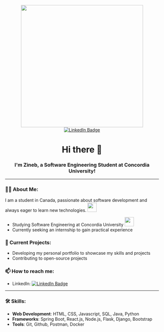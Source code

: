 <div id="header" align="center">
  <img src="https://res.cloudinary.com/practicaldev/image/fetch/s--2bZIjPGC--/c_limit%2Cf_auto%2Cfl_progressive%2Cq_66%2Cw_880/https://dev-to-uploads.s3.amazonaws.com/i/d4tvukbt5mra37cvwklk.gif" width="400"/>
  
  <div id="badges">
    <a href="https://www.linkedin.com/in/zineb-alaoui-👩%E2%80%8D💻-a0a1381b9/">
      <img src="https://img.shields.io/badge/LinkedIn-blue?style=for-the-badge&logo=linkedin&logoColor=white" alt="LinkedIn Badge"/>
    </a>
  </div>
  
  <h1>Hi there 👋</h1>
  
  <h3>
    I'm Zineb, a Software Engineering Student at Concordia University!
  </h3>
</div>

---

### 👩‍💻 About Me:
I am a student in Canada, passionate about software development and always eager to learn new technologies. <img src="https://media.giphy.com/media/RemHbGtR3lNsqyERMS/giphy.gif?cid=ecf05e471jze6t1n6htnnqx0wpjx5um77uhlq9ds8w8bx7oc&rid=giphy.gif&ct=s" width="30">

- Studying Software Engineering at Concordia University <img src="https://media.giphy.com/media/3xIEvhVMe7OkVXkC3I/giphy.gif?cid=ecf05e47k25cihyiumj2x7f6fcfslq2gsa1nb00q0gnqwxcf&rid=giphy.gif&ct=s" width="30">
- Currently seeking an internship to gain practical experience

### 🚀 Current Projects:
- Developing my personal portfolio to showcase my skills and projects
- Contributing to open-source projects

### 📫 How to reach me:

- LinkedIn: [![LinkedIn Badge](https://img.shields.io/badge/LinkedIn-blue?style=flat&logo=Linkedin&logoColor=white)](https://www.linkedin.com/in/zineb-alaoui-👩%E2%80%8D💻-a0a1381b9/)
---

### 🛠️ Skills:

- **Web Development**: HTML, CSS, Javascript, SQL, Java, Python
- **Frameworks**:  Spring Boot, React.js, Node.js, Flask, Django, Bootstrap
- **Tools**: Git, Github, Postman, Docker
